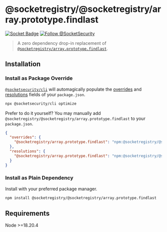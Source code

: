 # @socketregistry/@socketregistry/array.prototype.findlast

[![Socket Badge](https://socket.dev/api/badge/npm/package/@socketregistry/@socketregistry/array.prototype.findlast)](https://socket.dev/npm/package/@socketregistry/@socketregistry/array.prototype.findlast)
[![Follow @SocketSecurity](https://img.shields.io/twitter/follow/SocketSecurity?style=social)](https://twitter.com/SocketSecurity)

> A zero dependency drop-in replacement of
> [`@socketregistry/array.prototype.findlast`](https://www.npmjs.com/package/@socketregistry/array.prototype.findlast).

## Installation

### Install as Package Override

[`@socketsecurity/cli`](https://www.npmjs.com/package/@socketsecurity/cli) will
automagically populate the
[overrides](https://docs.npmjs.com/cli/v9/configuring-npm/package-json#overrides)
and [resolutions](https://yarnpkg.com/configuration/manifest#resolutions) fields
of your `package.json`.

```sh
npx @socketsecurity/cli optimize
```

Prefer to do it yourself? You may manually add
`@socketregistry/@socketregistry/array.prototype.findlast` to your
`package.json`.

```json
{
  "overrides": {
    "@socketregistry/array.prototype.findlast": "npm:@socketregistry/@socketregistry/array.prototype.findlast@^1"
  },
  "resolutions": {
    "@socketregistry/array.prototype.findlast": "npm:@socketregistry/@socketregistry/array.prototype.findlast@^1"
  }
}
```

### Install as Plain Dependency

Install with your preferred package manager.

```sh
npm install @socketregistry/@socketregistry/array.prototype.findlast
```

## Requirements

Node &gt;=18.20.4
